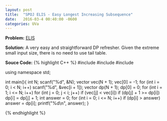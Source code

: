 ```yaml
---
layout: post
title:  "SPOJ ELIS - Easy Longest Increasing Subsequence"
date:   2016-03-4 00:40:00 -0600
categories: UVa
---
```


**Problem:** [ELIS]

**Solution:**
A very easy and straightforward DP refresher.
Given the extreme small input size, there is no need to use tail table.

**Souce Code:**
{% highlight C++ %}
#include <iostream>
#include <cstdio>
#include <vector>

using namespace std;

int main(){
    int N;
    scanf("%d", &N);
    vector<int> vec(N + 1);
    vec[0] = -1;
    for (int i = 0; i < N; i++)
        scanf("%d", &vec[i + 1]);
    vector<int> dp(N + 1);
    dp[0] = 0;
    for (int i = 1; i <= N; i++)
        for (int j = 0; j < i; j++)
            if (vec[j] < vec[i])
                if (dp[j] + 1 >= dp[i])
                    dp[i] = dp[j] + 1;
    int answer = 0;
    for (int i = 0; i <= N; i++)
        if (dp[i] > answer)
            answer = dp[i];
    printf("%d\n", answer);
}

{% endhighlight %}

[ELIS]: http://www.spoj.com/problems/ELIS
